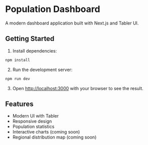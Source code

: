 # Population Dashboard

A modern dashboard application built with Next.js and Tabler UI.

## Getting Started

1. Install dependencies:
```bash
npm install
```

2. Run the development server:
```bash
npm run dev
```

3. Open [http://localhost:3000](http://localhost:3000) with your browser to see the result.

## Features

- Modern UI with Tabler
- Responsive design
- Population statistics
- Interactive charts (coming soon)
- Regional distribution map (coming soon)
